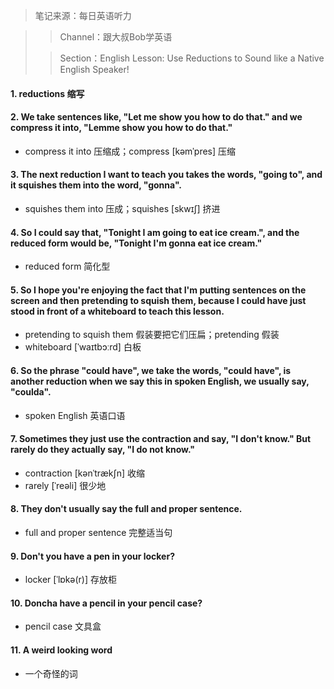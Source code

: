 > 笔记来源：每日英语听力

> > Channel：跟大叔Bob学英语
>
> > Section：English Lesson: Use Reductions to Sound like a Native English Speaker!
#### 1. reductions 缩写

#### 2. We take sentences like, "Let me show you how to do that." and we compress it into, "Lemme show you how to do that."

- compress it into 压缩成；compress [kəmˈpres] 压缩

#### 3. The next reduction I want to teach you takes the words, "going to", and it squishes them into the word, "gonna".

- squishes them into 压成；squishes [skwɪʃ] 挤进

#### 4. So I could say that, "Tonight I am going to eat ice cream.", and the reduced form would be, "Tonight I'm gonna eat ice cream."

- reduced form 简化型

#### 5. So I hope you're enjoying the fact that I'm putting sentences on the screen and then pretending to squish them, because I could have just stood in front of a whiteboard to teach this lesson.

- pretending to squish them 假装要把它们压扁；pretending 假装
- whiteboard [ˈwaɪtbɔːrd] 白板 

#### 6. So the phrase "could have", we take the words, "could have", is another reduction when we say this in spoken English, we usually say, "coulda".

- spoken English 英语口语

#### 7. Sometimes they just use the contraction and say, "I don't know." But rarely do they actually say, "I do not know."

- contraction [kənˈtrækʃn] 收缩
- rarely [ˈreəli] 很少地

#### 8. They don't usually say the full and proper sentence.

- full and proper sentence 完整适当句

#### 9. Don't you have a pen in your locker?

- locker [ˈlɒkə(r)] 存放柜

#### 10. Doncha have a pencil in your pencil case?

- pencil case 文具盒

#### 11. A weird looking word

- 一个奇怪的词